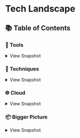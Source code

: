 # Tech Landscape
## 📚 Table of Contents


### 🔧 Tools
<details>
<summary>View Snapshot</summary>

#### Development
|  Name |  Summary | Details  |   
|:-:    |:-:       |:-:       |
|  	| 	|  |


#### Testing
|  Name |  Summary | Details  |   
|:-:    |:-:       |:-:       |
|  	| 	|  |

#### Infrastructure
|  Name |  Summary | Details  |   
|:-:    |:-:       |:-:       |
|  	| 	|  |

</details>

### 📃 Techniques
<details>
<summary>View Snapshot</summary>
#### 
|  Name |  Summary | Details  |   
|:-:    |:-:       |:-:       |
|  	| 	|  |

</details>

### 🌐 Cloud
<details>
<summary>View Snapshot</summary>
#### AWS
|  Name |  Summary | Details  |   
|:-:    |:-:       |:-:       |
|  	| 	|  |

</details>

### 📦 Bigger Picture 
<details>
<summary>View Snapshot</summary>

#### Engineering
#### 
|  Name |  Summary | Details  |   
|:-:    |:-:       |:-:       |
|  	| 	|  |

</details>



